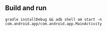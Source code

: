 ## Build and run
```
gradle installDebug && adb shell am start -n com.android.app/com.android.app.MainActivity
```
